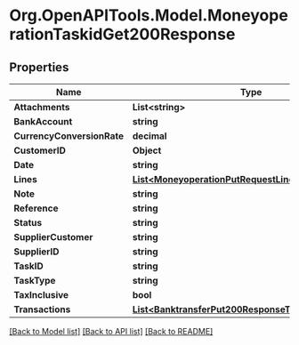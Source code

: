 # Org.OpenAPITools.Model.MoneyoperationTaskidGet200Response

## Properties

Name | Type | Description | Notes
------------ | ------------- | ------------- | -------------
**Attachments** | **List&lt;string&gt;** |  | [optional] 
**BankAccount** | **string** |  | [optional] 
**CurrencyConversionRate** | **decimal** |  | [optional] 
**CustomerID** | **Object** |  | [optional] 
**Date** | **string** |  | [optional] 
**Lines** | [**List&lt;MoneyoperationPutRequestLinesInner&gt;**](MoneyoperationPutRequestLinesInner.md) |  | [optional] 
**Note** | **string** |  | [optional] 
**Reference** | **string** |  | [optional] 
**Status** | **string** |  | [optional] 
**SupplierCustomer** | **string** |  | [optional] 
**SupplierID** | **string** |  | [optional] 
**TaskID** | **string** |  | [optional] 
**TaskType** | **string** |  | [optional] 
**TaxInclusive** | **bool** |  | [optional] 
**Transactions** | [**List&lt;BanktransferPut200ResponseTransactionsInner&gt;**](BanktransferPut200ResponseTransactionsInner.md) |  | [optional] 

[[Back to Model list]](../README.md#documentation-for-models) [[Back to API list]](../README.md#documentation-for-api-endpoints) [[Back to README]](../README.md)

